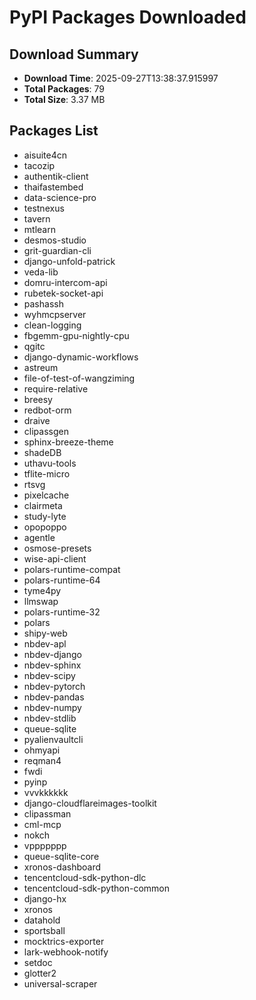 # PyPI Packages Downloaded

## Download Summary
- **Download Time**: 2025-09-27T13:38:37.915997
- **Total Packages**: 79
- **Total Size**: 3.37 MB

## Packages List
- aisuite4cn
- tacozip
- authentik-client
- thaifastembed
- data-science-pro
- testnexus
- tavern
- mtlearn
- desmos-studio
- grit-guardian-cli
- django-unfold-patrick
- veda-lib
- domru-intercom-api
- rubetek-socket-api
- pashassh
- wyhmcpserver
- clean-logging
- fbgemm-gpu-nightly-cpu
- qgitc
- django-dynamic-workflows
- astreum
- file-of-test-of-wangziming
- require-relative
- breesy
- redbot-orm
- draive
- clipassgen
- sphinx-breeze-theme
- shadeDB
- uthavu-tools
- tflite-micro
- rtsvg
- pixelcache
- clairmeta
- study-lyte
- opopoppo
- agentle
- osmose-presets
- wise-api-client
- polars-runtime-compat
- polars-runtime-64
- tyme4py
- llmswap
- polars-runtime-32
- polars
- shipy-web
- nbdev-apl
- nbdev-django
- nbdev-sphinx
- nbdev-scipy
- nbdev-pytorch
- nbdev-pandas
- nbdev-numpy
- nbdev-stdlib
- queue-sqlite
- pyalienvaultcli
- ohmyapi
- reqman4
- fwdi
- pyinp
- vvvkkkkkk
- django-cloudflareimages-toolkit
- clipassman
- cml-mcp
- nokch
- vppppppp
- queue-sqlite-core
- xronos-dashboard
- tencentcloud-sdk-python-dlc
- tencentcloud-sdk-python-common
- django-hx
- xronos
- datahold
- sportsball
- mocktrics-exporter
- lark-webhook-notify
- setdoc
- glotter2
- universal-scraper
